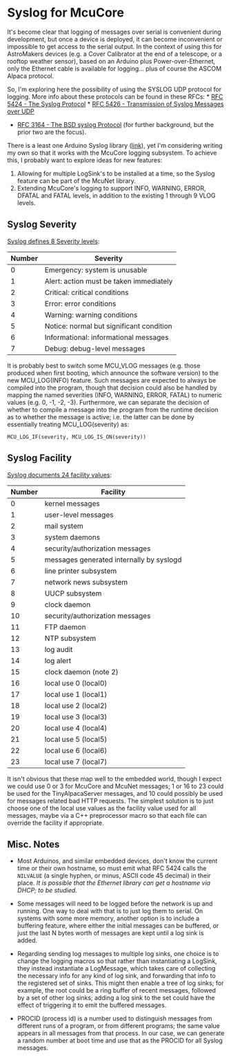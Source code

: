 # Syslog for McuCore

It's become clear that logging of messages over serial is convenient during
development, but once a device is deployed, it can become inconvenient or
impossible to get access to the serial output. In the context of using this for
AstroMakers devices (e.g. a Cover Calibrator at the end of a telescope, or a
rooftop weather sensor), based on an Arduino plus Power-over-Ethernet, only the
Ethernet cable is available for logging... plus of course the ASCOM Alpaca
protocol.

So, I'm exploring here the possibility of using the SYSLOG UDP protocol for
logging. More info about these protocols can be found in these RFCs: *
[RFC 5424 - The Syslog Protocol](https://www.rfc-editor.org/rfc/rfc5424) *
[RFC 5426 - Transmission of Syslog Messages over UDP](https://www.rfc-editor.org/rfc/rfc5426)
* [RFC 3164 - The BSD syslog Protocol](https://www.rfc-editor.org/rfc/rfc3164)
(for further background, but the prior two are the focus).

There is a least one Arduino Syslog library
([link](https://github.com/arcao/Syslog)), yet I'm considering writing my own so
that it works with the McuCore logging subsystem. To achieve this, I probably
want to explore ideas for new features:

1.  Allowing for multiple LogSink's to be installed at a time, so the Syslog
    feature can be part of the McuNet library.
1.  Extending McuCore's logging to support INFO, WARNING, ERROR, DFATAL and
    FATAL levels, in addition to the existing 1 through 9 VLOG levels.

## Syslog Severity

[Syslog defines 8 Severity levels](https://www.rfc-editor.org/rfc/rfc5424.html#section-6.2.1):

Number | Severity
------ | ----------------------------------------
0      | Emergency: system is unusable
1      | Alert: action must be taken immediately
2      | Critical: critical conditions
3      | Error: error conditions
4      | Warning: warning conditions
5      | Notice: normal but significant condition
6      | Informational: informational messages
7      | Debug: debug-level messages

It is probably best to switch some MCU_VLOG messages (e.g. those produced when
first booting, which announce the software version) to the new MCU_LOG(INFO)
feature. Such messages are expected to always be compiled into the program,
though that decision could also be handled by mapping the named severities
(INFO, WARNING, ERROR, FATAL) to numeric values (e.g. 0, -1, -2, -3).
Furthermore, we can separate the decision of whether to compile a message into
the program from the runtime decision as to whether the message is active; i.e.
the latter can be done by essentially treating MCU_LOG(severity) as:

```
MCU_LOG_IF(severity, MCU_LOG_IS_ON(severity))
```

## Syslog Facility

[Syslog documents 24 facility values](https://www.rfc-editor.org/rfc/rfc5424.html#section-6.2.1):

Number | Facility
------ | ----------------------------------------
0      | kernel messages
1      | user-level messages
2      | mail system
3      | system daemons
4      | security/authorization messages
5      | messages generated internally by syslogd
6      | line printer subsystem
7      | network news subsystem
8      | UUCP subsystem
9      | clock daemon
10     | security/authorization messages
11     | FTP daemon
12     | NTP subsystem
13     | log audit
14     | log alert
15     | clock daemon (note 2)
16     | local use 0 (local0)
17     | local use 1 (local1)
18     | local use 2 (local2)
19     | local use 3 (local3)
20     | local use 4 (local4)
21     | local use 5 (local5)
22     | local use 6 (local6)
23     | local use 7 (local7)

It isn't obvious that these map well to the embedded world, though I expect we
could use 0 or 3 for McuCore and McuNet messages; 1 or 16 to 23 could be used
for the TinyAlpacaServer messages, and 10 could possibly be used for messages
related bad HTTP requests. The simplest solution is to just choose one of the
local use values as the facility value used for all messages, maybe via a C++
preprocessor macro so that each file can override the facility if appropriate.

## Misc. Notes

*   Most Arduinos, and similar embedded devices, don't know the current time or
    their own hostname, so must emit what RFC 5424 calls the `NILVALUE` (a
    single hyphen, or minus, ASCII code 45 decimal) in their place. *It is
    possible that the Ethernet library can get a hostname via DHCP; to be
    studied.*

*   Some messages will need to be logged before the network is up and running.
    One way to deal with that is to just log them to serial. On systems with
    some more memory, another option is to include a buffering feature, where
    either the initial messages can be buffered, or just the last N bytes worth
    of messages are kept until a log sink is added.

*   Regarding sending log messages to multiple log sinks, one choice is to
    change the logging macros so that rather than instantiating a LogSink, they
    instead instantiate a LogMessage, which takes care of collecting the
    necessary info for any kind of log sink, and forwarding that info to the
    registered set of sinks. This might then enable a tree of log sinks; for
    example, the root could be a ring buffer of recent messages, followed by a
    set of other log sinks; adding a log sink to the set could have the effect
    of triggering it to emit the buffered messages.

*   PROCID (process id) is a number used to distinguish messages from different
    runs of a program, or from different programs; the same value appears in all
    messages from that process. In our case, we can generate a random number at
    boot time and use that as the PROCID for all Syslog messages.
